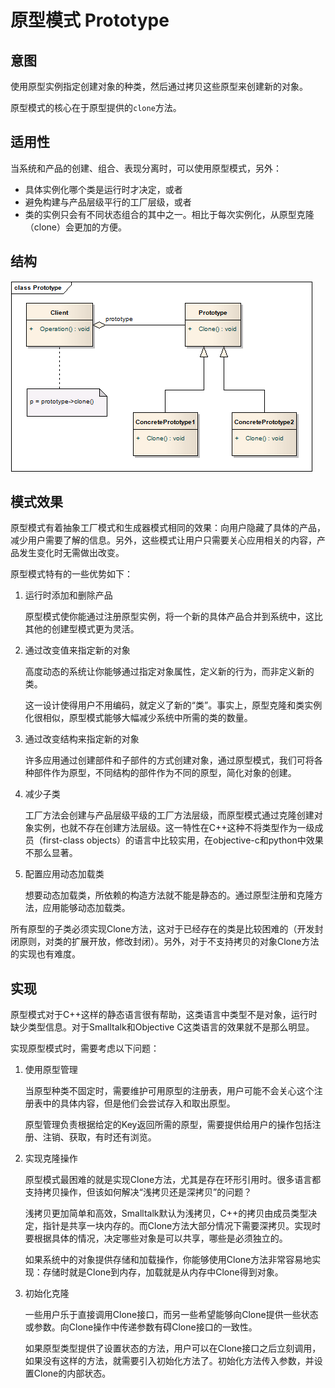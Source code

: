 # 原型模式 Prototype
## 意图
使用原型实例指定创建对象的种类，然后通过拷贝这些原型来创建新的对象。

原型模式的核心在于原型提供的`clone`方法。

## 适用性
当系统和产品的创建、组合、表现分离时，可以使用原型模式，另外：

* 具体实例化哪个类是运行时才决定，或者
* 避免构建与产品层级平行的工厂层级，或者
* 类的实例只会有不同状态组合的其中之一。相比于每次实例化，从原型克隆（clone）会更加的方便。

## 结构

![structure](./res/Prototype.png)

## 模式效果

原型模式有着抽象工厂模式和生成器模式相同的效果：向用户隐藏了具体的产品，减少用户需要了解的信息。另外，这些模式让用户只需要关心应用相关的内容，产品发生变化时无需做出改变。

原型模式特有的一些优势如下：

1. 运行时添加和删除产品

	原型模式使你能通过注册原型实例，将一个新的具体产品合并到系统中，这比其他的创建型模式更为灵活。
2. 通过改变值来指定新的对象

	高度动态的系统让你能够通过指定对象属性，定义新的行为，而非定义新的类。

	这一设计使得用户不用编码，就定义了新的“类”。事实上，原型克隆和类实例化很相似，原型模式能够大幅减少系统中所需的类的数量。

3. 通过改变结构来指定新的对象

	许多应用通过创建部件和子部件的方式创建对象，通过原型模式，我们可将各种部件作为原型，不同结构的部件作为不同的原型，简化对象的创建。

4. 减少子类

	工厂方法会创建与产品层级平级的工厂方法层级，而原型模式通过克隆创建对象实例，也就不存在创建方法层级。这一特性在C++这种不将类型作为一级成员（first-class objects）的语言中比较实用，在objective-c和python中效果不那么显著。

5. 配置应用动态加载类

	想要动态加载类，所依赖的构造方法就不能是静态的。通过原型注册和克隆方法，应用能够动态加载类。

所有原型的子类必须实现Clone方法，这对于已经存在的类是比较困难的（开发封闭原则，对类的扩展开放，修改封闭）。另外，对于不支持拷贝的对象Clone方法的实现也有难度。

## 实现

原型模式对于C++这样的静态语言很有帮助，这类语言中类型不是对象，运行时缺少类型信息。对于Smalltalk和Objective C这类语言的效果就不是那么明显。

实现原型模式时，需要考虑以下问题：

1. 使用原型管理

	当原型种类不固定时，需要维护可用原型的注册表，用户可能不会关心这个注册表中的具体内容，但是他们会尝试存入和取出原型。

	原型管理负责根据给定的Key返回所需的原型，需要提供给用户的操作包括注册、注销、获取，有时还有浏览。

2. 实现克隆操作

	原型模式最困难的就是实现Clone方法，尤其是存在环形引用时。很多语言都支持拷贝操作，但该如何解决“浅拷贝还是深拷贝”的问题？

	浅拷贝更加简单和高效，Smalltalk默认为浅拷贝，C++的拷贝由成员类型决定，指针是共享一块内存的。而Clone方法大部分情况下需要深拷贝。实现时要根据具体的情况，决定哪些对象是可以共享，哪些是必须独立的。

	如果系统中的对象提供存储和加载操作，你能够使用Clone方法非常容易地实现：存储时就是Clone到内存，加载就是从内存中Clone得到对象。

3. 初始化克隆

	一些用户乐于直接调用Clone接口，而另一些希望能够向Clone提供一些状态或参数。向Clone操作中传递参数有碍Clone接口的一致性。

	如果原型类型提供了设置状态的方法，用户可以在Clone接口之后立刻调用，如果没有这样的方法，就需要引入初始化方法了。初始化方法传入参数，并设置Clone的内部状态。

